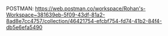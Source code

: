 POSTMAN: https://web.postman.co/workspace/Rohan's-Workspace~381639eb-5f09-43df-81a2-8ad8e7cc4757/collection/46421754-efcbf754-fd74-41b2-84f4-db5e6efa5490
